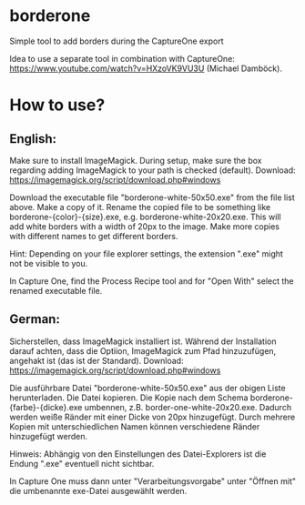 # borderone
Simple tool to add borders during the CaptureOne export

Idea to use a separate tool in combination with CaptureOne: https://www.youtube.com/watch?v=HXzoVK9VU3U (Michael Damböck).


# How to use?
## English:

Make sure to install ImageMagick. During setup, make sure the box regarding adding ImageMagick to your path is checked (default). Download: https://imagemagick.org/script/download.php#windows

Download the executable file "borderone-white-50x50.exe" from the file list above. Make a copy of it. Rename the copied file to be something like borderone-{color}-{size}.exe, e.g. borderone-white-20x20.exe. This will add white borders with a width of 20px to the image. Make more copies with different names to get different borders.


Hint: Depending on your file explorer settings, the extension ".exe" might not be visible to you.


In Capture One, find the Process Recipe tool and for "Open With" select the renamed executable file.

## German:

Sicherstellen, dass ImageMagick installiert ist. Während der Installation darauf achten, dass die Optiion, ImageMagick zum Pfad hinzuzufügen, angehakt ist (das ist der Standard). Download: https://imagemagick.org/script/download.php#windows

Die ausführbare Datei "borderone-white-50x50.exe" aus der obigen Liste herunterladen. Die Datei kopieren. Die Kopie nach dem Schema borderone-{farbe}-{dicke}.exe umbennen, z.B. border-one-white-20x20.exe. Dadurch werden weiße Ränder mit einer Dicke von 20px hinzugefügt. Durch mehrere Kopien mit unterschiedlichen Namen können verschiedene Ränder hinzugefügt werden.


Hinweis: Abhängig von den Einstellungen des Datei-Explorers ist die Endung ".exe" eventuell nicht sichtbar.


In Capture One muss dann unter "Verarbeitungsvorgabe" unter "Öffnen mit" die umbenannte exe-Datei ausgewählt werden.
